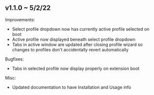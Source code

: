## v1.1.0 ~ 5/2/22
Improvements:
* Select profile dropdown now has currently active profile selected on boot
* Active profile now displayed beneath select profile dropdown
* Tabs in active window are updated after closing profile wizard so changes to profiles don't accidentally revert automatically

Bugfixes:
* Tabs in selected profile now display properly on extension boot

Misc:
* Updated documentation to have Installation and Usage info
